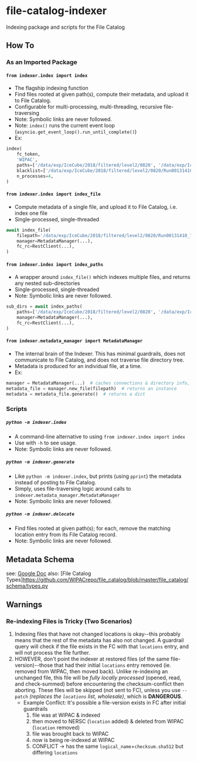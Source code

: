 # file-catalog-indexer
Indexing package and scripts for the File Catalog

## How To

### As an Imported Package
#### `from indexer.index import index`
- The flagship indexing function
- Find files rooted at given path(s), compute their metadata, and upload it to File Catalog.
- Configurable for multi-processing, multi-threading, recursive file-traversing
- Note: Symbolic links are never followed.
- Note: `index()` runs the current event loop (`asyncio.get_event_loop().run_until_complete()`)
- Ex:
```python
index(
    fc_token,
    'WIPAC',
    paths=['/data/exp/IceCube/2018/filtered/level2/0820', '/data/exp/IceCube/2018/filtered/level2/0825'],
    blacklist=['/data/exp/IceCube/2018/filtered/level2/0820/Run00131410_74'],
    n_processes=4,
)
 ```

#### `from indexer.index import index_file`
- Compute metadata of a single file, and upload it to File Catalog, i.e. index one file
- Single-processed, single-threaded
```python
await index_file(
    filepath='/data/exp/IceCube/2018/filtered/level2/0820/Run00131410_74/Level2_IC86.2018_data_Run00131410_Subrun00000000_00000172.i3.zst',
    manager=MetadataManager(...),
    fc_rc=RestClient(...),
)
```

#### `from indexer.index import index_paths`
- A wrapper around `index_file()` which indexes multiple files, and returns any nested sub-directories
- Single-processed, single-threaded
- Note: Symbolic links are never followed.
```python
sub_dirs = await index_paths(
    paths=['/data/exp/IceCube/2018/filtered/level2/0820', '/data/exp/IceCube/2018/filtered/level2/0825'],
    manager=MetadataManager(...),
    fc_rc=RestClient(...),
)
```

#### `from indexer.metadata_manager import MetadataManager`
- The internal brain of the Indexer. This has minimal guardrails, does not communicate to File Catalog, and does not traverse file directory tree.
- Metadata is produced for an individual file, at a time.
- Ex:
```python
manager = MetadataManager(...)  # caches connections & directory info, manages metadata collection
metadata_file = manager.new_file(filepath)  # returns an instance
metadata = metadata_file.generate()  # returns a dict
 ```

### Scripts
##### `python -m indexer.index`
- A command-line alternative to using `from indexer.index import index`
- Use with `-h` to see usage.
- Note: Symbolic links are never followed.

##### `python -m indexer.generate`
- Like `python -m indexer.index`, but prints (using `pprint`) the metadata instead of posting to File Catalog.
- Simply, uses file-traversing logic around calls to `indexer.metadata_manager.MetadataManager`
- Note: Symbolic links are never followed.

##### `python -m indexer.delocate`
- Find files rooted at given path(s); for each, remove the matching location entry from its File Catalog record.
- Note: Symbolic links are never followed.


## Metadata Schema
see: [Google Doc](https://docs.google.com/document/d/14SanUWiYEbgarElt0YXSn_2We-rwT-ePO5Fg7rrM9lw/edit?usp=sharing)
also: [File Catalog Types]https://github.com/WIPACrepo/file_catalog/blob/master/file_catalog/schema/types.py


## Warnings

### Re-indexing Files is Tricky (Two Scenarios)
1. Indexing files that have not changed locations is okay--this probably means that the rest of the metadata has also not changed. A guardrail query will check if the file exists in the FC with that `locations` entry, and will not process the file further.
2. HOWEVER, don't point the indexer at restored files (of the same file-version)--those that had their initial `locations` entry removed (ie. removed from WIPAC, then moved back). Unlike re-indexing an unchanged file, this file will be *fully locally processed* (opened, read, and check-summed) before encountering the checksum-conflict then aborting. These files will be skipped (not sent to FC), unless you use `--patch` *(replaces the `locations` list, wholesale)*, which is **DANGEROUS**.
	- Example Conflict: It's possible a file-version exists in FC after initial guardrails
		1. file was at WIPAC & indexed
		2. then moved to NERSC (`location` added) & deleted from WIPAC (`location` removed)
		3. file was brought back to WIPAC
		4. now is being re-indexed at WIPAC
		5. CONFLICT -> has the same `logical_name`+`checksum.sha512` but differing `locations`